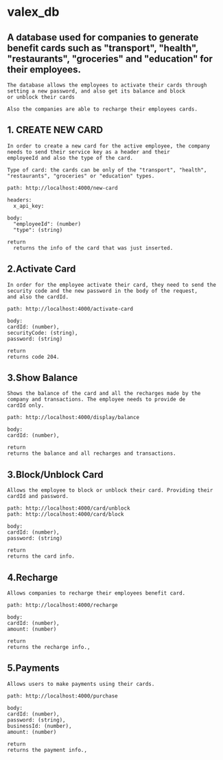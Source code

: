 # valex_db

  ## A database used for companies to generate benefit cards such as "transport", "health", "restaurants", "groceries" and "education" for their employees. 
	
	The database allows the employees to activate their cards through setting a new password, and also get its balance and block 
	or unblock their cards
	
	Also the companies are able to recharge their employees cards.
	
## 1. CREATE NEW CARD
	In order to create a new card for the active employee, the company needs to send their service key as a header and their 
	employeeId and also the type of the card.
	
	Type of card: the cards can be only of the "transport", "health", "restaurants", "groceries" or "education" types.
	
	path: http://localhost:4000/new-card
	
	headers:
	  x_api_key:
	
	body:
	  "employeeId": (number)
	  "type": (string)
		
	return
	  returns the info of the card that was just inserted.
	  
## 2.Activate Card

	In order for the employee activate their card, they need to send the security code and the new password in the body of the request,
	and also the cardId.
		
	path: http://localhost:4000/activate-card
	
	body:
	cardId: (number),
	securityCode: (string),
	password: (string)
  		
	return
	returns code 204.

## 3.Show Balance

	Shows the balance of the card and all the recharges made by the company and transactions. The employee needs to provide de
	cardId only.
		
	path: http://localhost:4000/display/balance
	
	body:
	cardId: (number),
  		
	return
	returns the balance and all recharges and transactions.

## 3.Block/Unblock Card

	Allows the employee to block or unblock their card. Providing their cardId and password.
		
	path: http://localhost:4000/card/unblock
	path: http://localhost:4000/card/block
	
	body:
	cardId: (number),
	password: (string)
  		
	return
	returns the card info.

## 4.Recharge

	Allows companies to recharge their employees benefit card.
	
	path: http://localhost:4000/recharge
	
	body:
	cardId: (number),
	amount: (number)
  		
	return
	returns the recharge info.,

## 5.Payments

	Allows users to make payments using their cards.
	
	path: http://localhost:4000/purchase
	
	body:
	cardId: (number),
	password: (string),
	businessId: (number),
	amount: (number)
  		
	return
	returns the payment info.,
	
